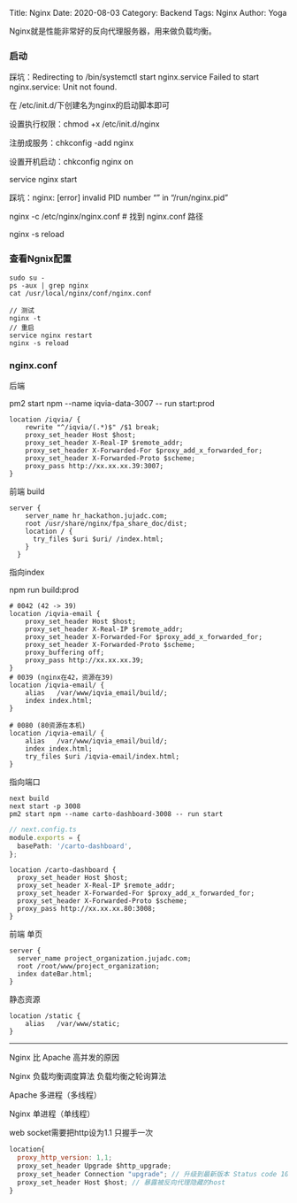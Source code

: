 Title: Nginx
Date: 2020-08-03
Category: Backend
Tags: Nginx
Author: Yoga

Nginx就是性能非常好的反向代理服务器，用来做负载均衡。

### 启动

踩坑：Redirecting to /bin/systemctl start nginx.service Failed to start nginx.service: Unit not found.

在 /etc/init.d/下创建名为nginx的启动脚本即可

设置执行权限：chmod +x /etc/init.d/nginx

注册成服务：chkconfig -add nginx

设置开机启动：chkconfig nginx on

service nginx start

踩坑：nginx: [error] invalid PID number “” in “/run/nginx.pid”

nginx -c /etc/nginx/nginx.conf # 找到 nginx.conf 路径

nginx -s reload

### 查看Ngnix配置
```
sudo su -
ps -aux | grep nginx
cat /usr/local/nginx/conf/nginx.conf

// 测试
nginx -t
// 重启
service nginx restart
nginx -s reload
```

### nginx.conf

后端

pm2 start npm --name iqvia-data-3007 -- run start:prod
```
location /iqvia/ {
    rewrite "^/iqvia/(.*)$" /$1 break;
    proxy_set_header Host $host;
    proxy_set_header X-Real-IP $remote_addr;
    proxy_set_header X-Forwarded-For $proxy_add_x_forwarded_for;
    proxy_set_header X-Forwarded-Proto $scheme;
    proxy_pass http://xx.xx.xx.39:3007;
}
```

前端 build
```
server {
    server_name hr_hackathon.jujadc.com;
    root /usr/share/nginx/fpa_share_doc/dist;
    location / {
      try_files $uri $uri/ /index.html;
    }
  }
```
指向index

npm run build:prod
```
# 0042 (42 -> 39)
location /iqvia-email {
    proxy_set_header Host $host;
    proxy_set_header X-Real-IP $remote_addr;
    proxy_set_header X-Forwarded-For $proxy_add_x_forwarded_for;
    proxy_set_header X-Forwarded-Proto $scheme;
    proxy_buffering off;
    proxy_pass http://xx.xx.xx.39;
}
# 0039 (nginx在42，资源在39)
location /iqvia-email/ {
    alias   /var/www/iqvia_email/build/;
    index index.html;
}

# 0080 (80资源在本机)
location /iqvia-email/ {
    alias   /var/www/iqvia_email/build/;
    index index.html;
    try_files $uri /iqvia-email/index.html;
}
```
指向端口

```
next build
next start -p 3008
pm2 start npm --name carto-dashboard-3008 -- run start
```
```ts
// next.config.ts
module.exports = {
  basePath: '/carto-dashboard',
};
```
```
location /carto-dashboard {
  proxy_set_header Host $host;
  proxy_set_header X-Real-IP $remote_addr;
  proxy_set_header X-Forwarded-For $proxy_add_x_forwarded_for;
  proxy_set_header X-Forwarded-Proto $scheme;
  proxy_pass http://xx.xx.xx.80:3008;
}
```
前端 单页
```
server {
  server_name project_organization.jujadc.com;
  root /root/www/project_organization;
  index dateBar.html;
}
```
静态资源

```
location /static {
    alias   /var/www/static;
}
```

___

Nginx 比 Apache 高并发的原因

Nginx 负载均衡调度算法
负载均衡之轮询算法

Apache 多进程（多线程）

Nginx 单进程（单线程）

web socket需要把http设为1.1
只握手一次

```js
location{
  proxy_http_version: 1,1;
  proxy_set_header Upgrade $http_upgrade;
  proxy_set_header Connection "upgrade"; // 升级到最新版本 Status code 101
  proxy_set_header Host $host; // 暴露被反向代理隐藏的host
}
```
